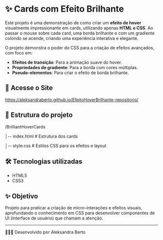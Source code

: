 # ✨ Cards com Efeito Brilhante

Este projeto é uma demonstração de como criar um **efeito de hover** visualmente impressionante em cards, utilizando apenas **HTML e CSS**. Ao passar o mouse sobre cada card, uma borda brilhante e com um gradiente colorido se acende, criando uma experiência interativa e elegante.

O projeto demonstra o poder do CSS para a criação de efeitos avançados, com foco em:
* **Efeitos de transição**: Para a animação suave do hover.
* **Propriedades de gradiente**: Para a borda com cores múltiplas.
* **Pseudo-elementos**: Para criar o efeito de borda brilhante.

## 🚀 Acesse o Site
https://aleksandraberto.github.io/EfeitoHoverBrilhante-repositorio/

## 📂 Estrutura do projeto
/BrilliantHoverCards

│-- index.html # Estrutura dos cards

│-- style.css # Estilos CSS para os efeitos e layout

## 🛠️ Tecnologias utilizadas
- HTML5
- CSS3

## ✨ Objetivo
Projeto para praticar a criação de micro-interações e efeitos visuais, aprofundando o conhecimento em CSS para desenvolver componentes de UI (interface de usuário) que chamam a atenção.

---

👩🏽‍💻 Desenvolvido por Aleksandra Berto
